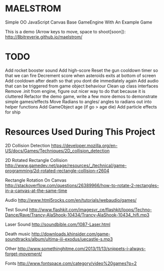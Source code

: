 MAELSTROM
=========

Simple OO JavaScript Canvas Base GameEngine With An Example Game

This is a demo (Arrow keys to move, space to shoot[soon]):
http://8bitreverie.github.io/maelstrom/

TODO
=========

Add rocket booster sound
Add high-score
Reset the gun cooldown timer so that we can fire
Decrement score when asteroids exits at bottom of screen
Add cooldown after death so that you dont die immediately again
Add audio that can be triggered from game object behaviour
Clean up class interfaces
Remove .init from engine, figure out nicer way to do that because it is cluttered
Refactor the demo game, write a few more demos to demonstrate simple games/effects
Move Radians to angles/ angles to radians out into helper functions
Add GameObject age (if go > age die)
Add particle effects for ship

Resources Used During This Project
=========
2D Collision Detection
https://developer.mozilla.org/en-US/docs/Games/Techniques/2D_collision_detection

2D Rotated Rectangle Collision
http://www.gamedev.net/page/resources/_/technical/game-programming/2d-rotated-rectangle-collision-r2604

Rectangle Rotation On Canvas
http://stackoverflow.com/questions/26389966/how-to-rotate-2-rectangles-in-a-canvas-at-the-same-time

Audio
http://www.html5rocks.com/en/tutorials/webaudio/games/

Test Sound
http://www.flashkit.com/imagesvr_ce/flashkit/loops/Techno-Dance/Rave/Trancy-AlaShook-10434/Trancy-AlaShook-10434_hifi.mp3

Laser Sound
http://soundbible.com/1087-Laser.html

Death music
http://downloads.khinsider.com/game-soundtracks/album/ultima-iii-exodus/uecastle-s.mp3

Other
http://www.somethinghitme.com/2013/11/13/snippets-i-always-forget-movement/

Fonts
http://www.fontspace.com/category/video%20games?p=2

